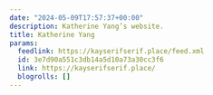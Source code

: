 ```yaml
---
date: "2024-05-09T17:57:37+00:00"
description: Katherine Yang’s website.
title: Katherine Yang
params:
  feedlink: https://kayserifserif.place/feed.xml
  id: 3e7d90a551c3db14a5d10a73a30cc3f6
  link: https://kayserifserif.place/
  blogrolls: []
---
```

